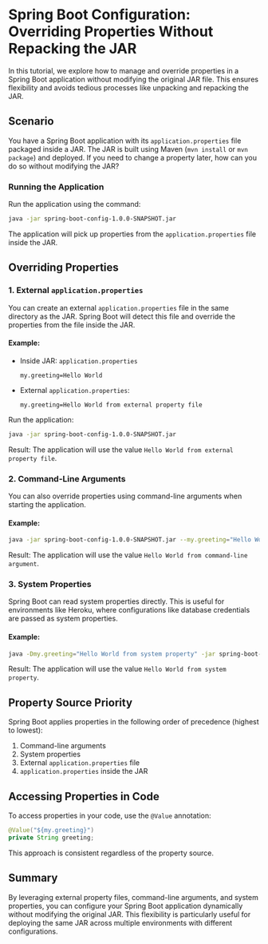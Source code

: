 # Spring Boot Configuration: Overriding Properties Without Repacking the JAR

In this tutorial, we explore how to manage and override properties in a Spring Boot application without modifying the original JAR file. This ensures flexibility and avoids tedious processes like unpacking and repacking the JAR.

## Scenario
You have a Spring Boot application with its `application.properties` file packaged inside a JAR. The JAR is built using Maven (`mvn install` or `mvn package`) and deployed. If you need to change a property later, how can you do so without modifying the JAR?

### Running the Application
Run the application using the command:

```bash
java -jar spring-boot-config-1.0.0-SNAPSHOT.jar
```

The application will pick up properties from the `application.properties` file inside the JAR.

## Overriding Properties

### 1. External `application.properties`
You can create an external `application.properties` file in the same directory as the JAR. Spring Boot will detect this file and override the properties from the file inside the JAR.

#### Example:
- Inside JAR: `application.properties`
  ```properties
  my.greeting=Hello World
  ```
- External `application.properties`:
  ```properties
  my.greeting=Hello World from external property file
  ```

Run the application:

```bash
java -jar spring-boot-config-1.0.0-SNAPSHOT.jar
```

Result: The application will use the value `Hello World from external property file`.

### 2. Command-Line Arguments
You can also override properties using command-line arguments when starting the application.

#### Example:
```bash
java -jar spring-boot-config-1.0.0-SNAPSHOT.jar --my.greeting="Hello World from command-line argument"
```

Result: The application will use the value `Hello World from command-line argument`.

### 3. System Properties
Spring Boot can read system properties directly. This is useful for environments like Heroku, where configurations like database credentials are passed as system properties.

#### Example:
```bash
java -Dmy.greeting="Hello World from system property" -jar spring-boot-config-1.0.0-SNAPSHOT.jar
```

Result: The application will use the value `Hello World from system property`.

## Property Source Priority
Spring Boot applies properties in the following order of precedence (highest to lowest):

1. Command-line arguments
2. System properties
3. External `application.properties` file
4. `application.properties` inside the JAR

## Accessing Properties in Code
To access properties in your code, use the `@Value` annotation:

```java
@Value("${my.greeting}")
private String greeting;
```

This approach is consistent regardless of the property source.

## Summary
By leveraging external property files, command-line arguments, and system properties, you can configure your Spring Boot application dynamically without modifying the original JAR. This flexibility is particularly useful for deploying the same JAR across multiple environments with different configurations.

